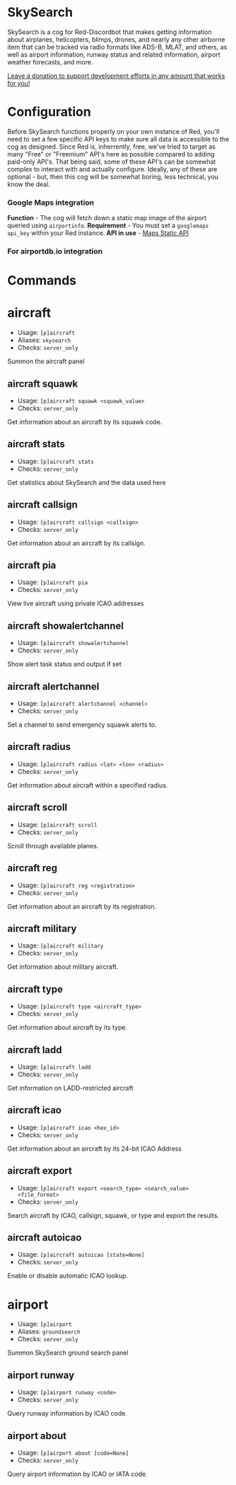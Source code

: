 # SkySearch
SkySearch is a cog for Red-Discordbot that makes getting information about airplanes, helicopters, blimps, drones, and nearly any other airborne item that can be tracked via radio formats like ADS-B, MLAT, and others, as well as airport information, runway status and related information, airport weather forecasts, and more.

[Leave a donation to support development efforts in any amount that works for you!](https://donate.stripe.com/eVag0y2kI9BI36McNa)

# Configuration
Before SkySearch functions properly on your own instance of Red, you'll need to set a few specific API keys to make sure all data is accessible to the cog as designed. Since Red is, inherrently, free, we've tried to target as many "Free" or "Freemium" API's here as possible compared to adding paid-only API's. That being said, some of these API's can be somewhat complex to interact with and actually configure. Ideally, any of these are optional - but, then this cog will be somewhat boring, less technical, you know the deal.

### Google Maps integration
**Function** - The cog will fetch down a static map image of the airport queried using `airportinfo`. 
**Requirement** - You must set a `googlemaps` `api_key` within your Red instance.
**API in use** - [Maps Static API](https://developers.google.com/maps/documentation/maps-static/start)

### For airportdb.io integration

# Commands
# aircraft
 - Usage: `[p]aircraft `
 - Aliases: `skysearch`
 - Checks: `server_only`

Summon the aircraft panel

## aircraft squawk
 - Usage: `[p]aircraft squawk <squawk_value> `
 - Checks: `server_only`

Get information about an aircraft by its squawk code.

## aircraft stats
 - Usage: `[p]aircraft stats `
 - Checks: `server_only`

Get statistics about SkySearch and the data used here

## aircraft callsign
 - Usage: `[p]aircraft callsign <callsign> `
 - Checks: `server_only`

Get information about an aircraft by its callsign.

## aircraft pia
 - Usage: `[p]aircraft pia `
 - Checks: `server_only`

View live aircraft using private ICAO addresses

## aircraft showalertchannel
 - Usage: `[p]aircraft showalertchannel `
 - Checks: `server_only`

Show alert task status and output if set

## aircraft alertchannel
 - Usage: `[p]aircraft alertchannel <channel> `
 - Checks: `server_only`

Set a channel to send emergency squawk alerts to.

## aircraft radius
 - Usage: `[p]aircraft radius <lat> <lon> <radius> `
 - Checks: `server_only`

Get information about aircraft within a specified radius.

## aircraft scroll
 - Usage: `[p]aircraft scroll `
 - Checks: `server_only`

Scroll through available planes.

## aircraft reg
 - Usage: `[p]aircraft reg <registration> `
 - Checks: `server_only`

Get information about an aircraft by its registration.

## aircraft military
 - Usage: `[p]aircraft military `
 - Checks: `server_only`

Get information about military aircraft.

## aircraft type
 - Usage: `[p]aircraft type <aircraft_type> `
 - Checks: `server_only`

Get information about aircraft by its type.

## aircraft ladd
 - Usage: `[p]aircraft ladd `
 - Checks: `server_only`

Get information on LADD-restricted aircraft

## aircraft icao
 - Usage: `[p]aircraft icao <hex_id> `
 - Checks: `server_only`

Get information about an aircraft by its 24-bit ICAO Address

## aircraft export
 - Usage: `[p]aircraft export <search_type> <search_value> <file_format> `
 - Checks: `server_only`

Search aircraft by ICAO, callsign, squawk, or type and export the results.

## aircraft autoicao
 - Usage: `[p]aircraft autoicao [state=None] `
 - Checks: `server_only`

Enable or disable automatic ICAO lookup.

# airport
 - Usage: `[p]airport `
 - Aliases: `groundsearch`
 - Checks: `server_only`

Summon SkySearch ground search panel

## airport runway
 - Usage: `[p]airport runway <code> `
 - Checks: `server_only`

Query runway information by ICAO code.

## airport about
 - Usage: `[p]airport about [code=None] `
 - Checks: `server_only`

Query airport information by ICAO or IATA code.
